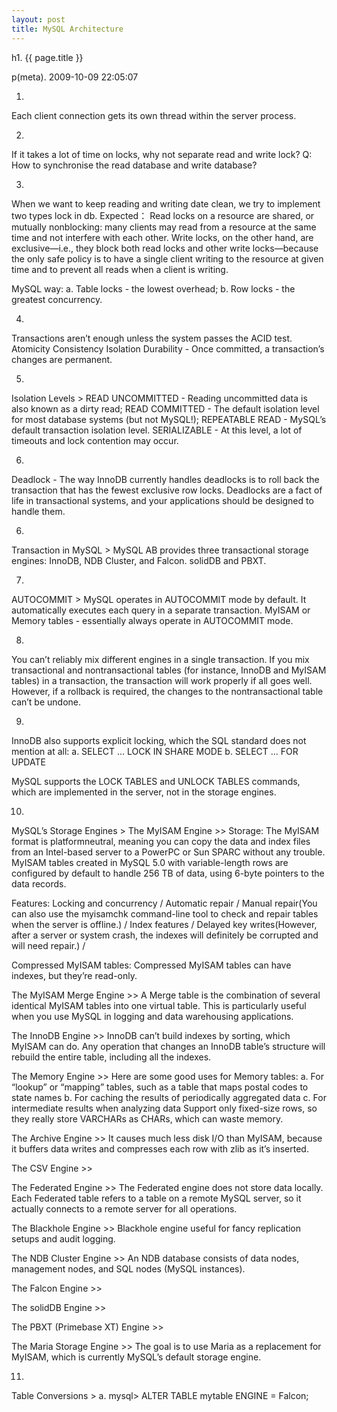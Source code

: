 ```yaml
---
layout: post
title: MySQL Architecture
---
```


h1. {{ page.title }} 

p(meta). 2009-10-09 22:05:07

1.
Each client connection gets its own thread within the server process.

2.
If it takes a lot of time on locks, why not separate read and write lock?
Q:  How to synchronise the read database and write database?

3.
When we want to keep reading and writing date clean, we try to implement two types lock in db.
Expected：
Read locks on a resource are shared, or mutually nonblocking: many clients
may read from a resource at the same time and not interfere with each other.
Write locks, on the other hand, are exclusive—i.e., they block both read locks and
other write locks—because the only safe policy is to have a single client writing to
the resource at given time and to prevent all reads when a client is writing.

MySQL way:
a. Table locks - the lowest overhead;
b. Row locks - the greatest concurrency.

4.
Transactions aren’t enough unless the system passes the ACID test.
Atomicity
Consistency
Isolation
Durability - Once committed, a transaction’s changes are permanent.

5.
Isolation Levels >
READ UNCOMMITTED - Reading uncommitted data is also known as a dirty read;
READ COMMITTED - The default isolation level for most database systems (but not MySQL!);
REPEATABLE READ - MySQL’s default transaction isolation level.
SERIALIZABLE - At this level, a lot of timeouts and lock contention may occur.

6.
Deadlock - 
The way InnoDB currently handles deadlocks is to roll back the transaction
that has the fewest exclusive row locks.
Deadlocks are a fact of life in transactional systems, and your applications
should be designed to handle them.

6.
Transaction in MySQL >
MySQL AB provides three transactional storage engines: InnoDB, NDB Cluster, and
Falcon. solidDB and PBXT.

7.
AUTOCOMMIT >
MySQL operates in AUTOCOMMIT mode by default. It automatically executes each query in a separate transaction.
MyISAM or Memory tables -  essentially always operate in AUTOCOMMIT mode.

8.
You can’t reliably mix different engines in a single transaction. If you mix transactional and nontransactional tables (for instance, InnoDB and MyISAM tables) in a transaction, the transaction will work properly if all goes well. However, if a rollback is required, the changes to the nontransactional table can’t be undone.

9.
InnoDB also supports explicit locking, which the SQL standard does not mention at all:
a. SELECT ... LOCK IN SHARE MODE
b. SELECT ... FOR UPDATE

MySQL supports the LOCK TABLES and UNLOCK TABLES commands, which are implemented in the server, not in the storage engines.

10.
MySQL’s Storage Engines >
The MyISAM Engine >>
Storage: The MyISAM format is platformneutral, meaning you can copy the data and index files from an Intel-based server to a PowerPC or Sun SPARC without any trouble.
MyISAM tables created in MySQL 5.0 with variable-length rows are configured by default to handle 256 TB of data, using 6-byte pointers to the data records.

Features:
Locking and concurrency / Automatic repair / Manual repair(You can also use the myisamchk
command-line tool to check and repair tables when the server is offline.) / Index features / Delayed key writes(However, after a server or system crash, the indexes will definitely be corrupted and will need repair.) / 

Compressed MyISAM tables:
Compressed MyISAM tables can have indexes, but they’re read-only.

The MyISAM Merge Engine >>
A Merge table is the combination of several identical MyISAM tables into one virtual table. This is particularly useful when you use MySQL in logging and data warehousing applications.

The InnoDB Engine >>
InnoDB can’t build indexes by sorting, which MyISAM can do.
Any operation that changes an InnoDB table’s structure will rebuild the entire table, including all the indexes.

The Memory Engine >>
Here are some good uses for Memory tables:
a. For “lookup” or “mapping” tables, such as a table that maps postal codes to
state names
b. For caching the results of periodically aggregated data
c. For intermediate results when analyzing data
Support only fixed-size rows, so they really store VARCHARs as CHARs, which can waste memory.

The Archive Engine >>
It causes much less disk I/O than MyISAM, because it buffers data writes and compresses each row with zlib as it’s inserted.

The CSV Engine >>

The Federated Engine >>
The Federated engine does not store data locally. Each Federated table refers to a table on a remote MySQL server, so it actually connects to a remote server for all operations.

The Blackhole Engine >>
Blackhole engine useful for fancy replication setups and audit logging.

The NDB Cluster Engine >>
An NDB database consists of data nodes, management nodes, and SQL nodes (MySQL instances).

The Falcon Engine >>

The solidDB Engine >>

The PBXT (Primebase XT) Engine >>

The Maria Storage Engine >>
The goal is to use Maria as a replacement for MyISAM, which is currently MySQL’s default storage engine.

11.
Table Conversions >
a. mysql> ALTER TABLE mytable ENGINE = Falcon;